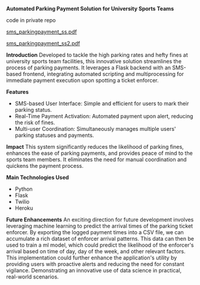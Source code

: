 **Automated Parking Payment Solution for University Sports Teams**

code in private repo

[sms_parkingpayment_ss.pdf](https://github.com/user-attachments/files/16237622/sms_parkingpayment_ss.pdf)


[sms_parkingpayment_ss2.pdf](https://github.com/user-attachments/files/16237716/sms_parkingpayment_ss2.pdf)

**Introduction**
Developed to tackle the high parking rates and hefty fines at university sports team facilities, this innovative solution streamlines the process
of parking payments. It leverages a Flask backend with an SMS-based frontend, integrating automated scripting and multiprocessing for immediate
payment execution upon spotting a ticket enforcer.

**Features**
- SMS-based User Interface: Simple and efficient for users to mark their parking status.
- Real-Time Payment Activation: Automated payment upon alert, reducing the risk of fines.
- Multi-user Coordination: Simultaneously manages multiple users' parking statuses and payments.

**Impact**
This system significantly reduces the likelihood of parking fines, enhances the ease of parking payments, and provides peace of mind to the sports team members.
It eliminates the need for manual coordination and quickens the payment process.

**Main Technologies Used**
- Python
- Flask
- Twilio
- Heroku

**Future Enhancements**
An exciting direction for future development involves leveraging machine learning to predict the arrival times of the parking ticket enforcer.
By exporting the logged payment times into a CSV file, we can accumulate a rich dataset of enforcer arrival patterns. This data can then be used to
train a ml model, which could predict the likelihood of the enforcer's arrival based on time of day, day of the week, and other relevant factors.
This implementation could further enhance the application's utility by providing users with proactive alerts and reducing the need for constant vigilance.
Demonstrating an innovative use of data science in practical, real-world scenarios.

